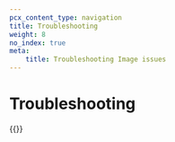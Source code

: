 ```yaml
---
pcx_content_type: navigation
title: Troubleshooting
weight: 8
no_index: true
meta:
    title: Troubleshooting Image issues
---
```


# Troubleshooting

{{<directory-listing>}}
